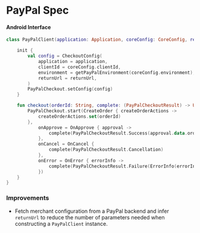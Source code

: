 # PayPal Spec

#### Android Interface
```kotlin
class PayPalClient(application: Application, coreConfig: CoreConfig, returnUrl: String) {

    init {
        val config = CheckoutConfig(
            application = application,
            clientId = coreConfig.clientId,
            environment = getPayPalEnvironment(coreConfig.environment),
            returnUrl = returnUrl,
        )
        PayPalCheckout.setConfig(config)
    }

    fun checkout(orderId: String, complete: (PayPalCheckoutResult) -> Unit) {
        PayPalCheckout.start(CreateOrder { createOrderActions ->
            createOrderActions.set(orderId)
        },
            onApprove = OnApprove { approval ->
                complete(PayPalCheckoutResult.Success(approval.data.orderId, approval.data.payerId))
            },
            onCancel = OnCancel {
                complete(PayPalCheckoutResult.Cancellation)
            },
            onError = OnError { errorInfo ->
                complete(PayPalCheckoutResult.Failure(ErrorInfo(errorInfo)))
            })
    }
}
```

### Improvements

- Fetch merchant configuration from a PayPal backend and infer `returnUrl` to reduce the number of parameters needed when constructing a `PayPalClient` instance.
